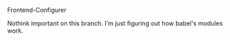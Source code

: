 Frontend-Configurer

Nothink important on this branch. I'm just figuring out how babel's modules work.
